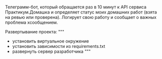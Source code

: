 Телеграмм-бот, который обращается раз в 10 минут к API сервиса Практикум.Домашка и определяет статус моих домашних работ (взята на ревью или проверена). Логирует свою работу и сообщает о важных проблема хсообщением.

Развертывание проекта:
"""
   - установить виртуальное окружение
   - установить зависимости из requirements.txt
   - развернуть сервер разработчика
"""
